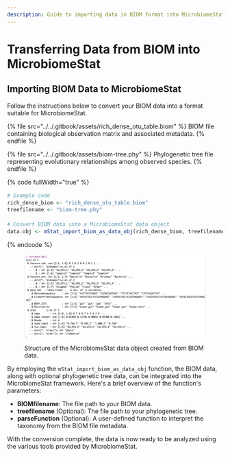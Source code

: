 ```yaml
---
description: Guide to importing data in BIOM format into MicrobiomeStat's structure.
---
```


# Transferring Data from BIOM into MicrobiomeStat

## Importing BIOM Data to MicrobiomeStat

Follow the instructions below to convert your BIOM data into a format suitable for MicrobiomeStat.

{% file src="../../.gitbook/assets/rich_dense_otu_table.biom" %}
BIOM file containing biological observation matrix and associated metadata.
{% endfile %}

{% file src="../../.gitbook/assets/biom-tree.phy" %}
Phylogenetic tree file representing evolutionary relationships among observed species.
{% endfile %}

{% code fullWidth="true" %}
```r
# Example code
rich_dense_biom <- "rich_dense_otu_table.biom"
treefilename <- "biom-tree.phy"

# Convert BIOM data into a MicrobiomeStat data object
data.obj <- mStat_import_biom_as_data_obj(rich_dense_biom, treefilename)
```
{% endcode %}

<figure><img src="../../.gitbook/assets/Screenshot 2023-10-10 at 15.18.52.png" alt=""><figcaption><p>Structure of the MicrobiomeStat data object created from BIOM data.</p></figcaption></figure>

By employing the `mStat_import_biom_as_data_obj` function, the BIOM data, along with optional phylogenetic tree data, can be integrated into the MicrobiomeStat framework. Here's a brief overview of the function's parameters:

* **BIOMfilename**: The file path to your BIOM data.
* **treefilename** (Optional): The file path to your phylogenetic tree.
* **parseFunction** (Optional): A user-defined function to interpret the taxonomy from the BIOM file metadata.

With the conversion complete, the data is now ready to be analyzed using the various tools provided by MicrobiomeStat.
